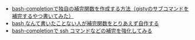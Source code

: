 - [bash-completionで独自の補完関数を作成する方法（gistyのサブコマンドを補完するやつ書いてみた）](http://d.hatena.ne.jp/snaka72/20090930/125431675)
- [bash なんて書いたことない人が補完関数をとりあえず自作する](http://qiita.com/sosuke/items/06b64068155ae4f8a853)
- [bash-completionで ssh コマンドなどの補完を強化してみる](http://qiita.com/murachi1208/items/c6aadc7a6e455a78bb3f)
